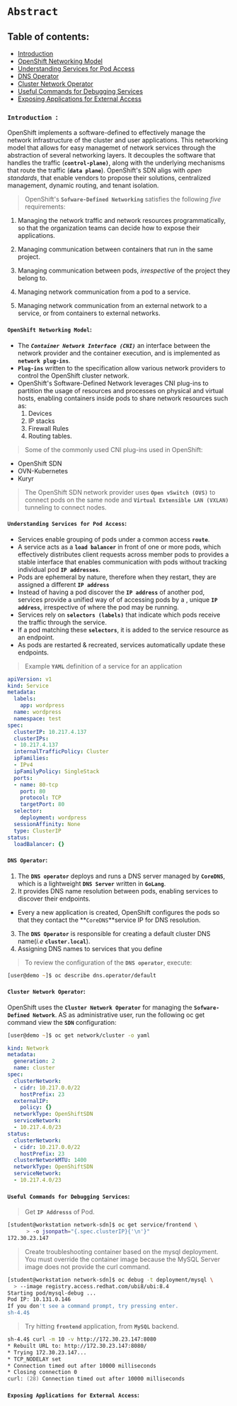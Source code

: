 # **`Abstract`**

## **Table of contents**:
  - [Introduction](#introduction)
  - [OpenShift Networking Model](#openshift-networking-model)
  - [Understanding Services for Pod Access](#understanding-services-for-pod-access)
  - [DNS Operator](#dns-operator)
  - [Cluster Network Operator](#cluster-network-operator)
  - [Useful Commands for Debugging Services](#useful-commands-for-debugging-services)
  - [Exposing Applications for External Access](#exposing-applications-for-external-access)


### **`Introduction `**:

OpenShift implements a software-defined to effectively manage the network infrastructure of the cluster and user applications. This networking model that allows for easy managemet of network services through the abstraction of several networking layers. It decouples the software that handles the traffic (**`control-plane)`**, along with the underlying mechanisms that route the traffic (**`data plane`**). OpenShift's SDN aligs with *open standards*, that enable vendors to propose their solutions, centralized management, dynamic routing, and tenant isolation.

> OpenShift's **`Sofware-Defined Networking`** satisfies the following *five* requirements:
1. Managing the network traffic and network resources programmatically, so that the organization teams can decide how to expose their applications.

2. Managing communication between containers that run in the same project.

3. Managing communication between pods, *irrespective* of the project they belong to.

4. Managing network communication from a pod to a service.

5. Managing network communication from an external network to a service, or from containers to external networks.


#### **`OpenShift Networking Model`**:

- The ***`Container Network Interface (CNI)`*** an interface between the network provider
and the container execution, and is implemented as **`network plug-ins`**. 
- **`Plug-ins`** written to the specification allow various network providers to control the OpenShift cluster network.
- OpenShift's Software-Defined Network leverages CNI plug-ins to partition the usage of resources and processes on physical and virtual hosts, enabling containers inside pods to share network resources such as:
  1. Devices
  2. IP stacks
  3. Firewall Rules
  4. Routing tables. 

> Some of the commonly used CNI plug-ins used in OpenShift:

- OpenShift SDN
- OVN-Kubernetes
- Kuryr

> The OpenShift SDN network provider uses **`Open vSwitch (OVS)`** to connect pods on the same node and **`Virtual Extensible LAN (VXLAN)`** tunneling to connect nodes. 


#### **`Understanding Services for Pod Access`**:

- Services enable grouping of pods under a common access **`route`**. 
- A service acts as a **`load balancer`** in front of one or more pods, which effectively distributes client requests across member pods to provides a stable interface that enables communication with pods without tracking individual pod **`IP addresses`**.
- Pods are ephemeral by nature, therefore when they restart, they are assigned a different **`IP address`** 
- Instead of having a pod discover the **`IP address`** of another pod, services provide a unified way of of accessing pods by a , unique **`IP address`**, irrespective of where the pod may be running.
- Services rely on **`selectors (labels)`** that indicate which pods receive the traffic through the service. 
- If a pod matching these **`selectors`**, it is added to the service resource as an endpoint.
- As pods are restarted & recreated, services automatically update these endpoints. 

> Example **`YAML`** definition of a service for an application

```yaml
apiVersion: v1
kind: Service
metadata:
  labels:
    app: wordpress
  name: wordpress
  namespace: test
spec:
  clusterIP: 10.217.4.137
  clusterIPs:
  - 10.217.4.137
  internalTrafficPolicy: Cluster
  ipFamilies:
  - IPv4
  ipFamilyPolicy: SingleStack
  ports:
  - name: 80-tcp
    port: 80
    protocol: TCP
    targetPort: 80
  selector:
    deployment: wordpress
  sessionAffinity: None
  type: ClusterIP
status:
  loadBalancer: {}
```

#### **`DNS Operator`**:

1. The **`DNS operator`** deploys and runs a DNS server managed by **`CoreDNS`**, which is a lightweight **`DNS Server`** written in **`GoLang`**. 
2. It provides DNS name resolution between pods, enabling services to discover their endpoints.
- Every a new application is created, OpenShift configures the pods so that they contact the **`CoreDNS`**service IP for DNS resolution.
3. The **`DNS Operator`** is responsible for creating a default cluster DNS name(*i.e* **`cluster.local`**).
4. Assigning DNS names to services that you define 

> To review the configuration of the **`DNS operator`**, execute:

```zsh
[user@demo ~]$ oc describe dns.operator/default
````

#### **`Cluster Network Operator`**:

OpenShift uses the **`Cluster Network Operator`** for managing the **`Sofware-Defined Network`**. AS as administrative user, run the following oc get command view the **`SDN`** configuration:

```zsh
[user@demo ~]$ oc get network/cluster -o yaml
```

```yaml
kind: Network
metadata:
  generation: 2
  name: cluster
spec:
  clusterNetwork:
  - cidr: 10.217.0.0/22
    hostPrefix: 23
  externalIP:
    policy: {}
  networkType: OpenShiftSDN
  serviceNetwork:
  - 10.217.4.0/23
status:
  clusterNetwork:
  - cidr: 10.217.0.0/22
    hostPrefix: 23
  clusterNetworkMTU: 1400
  networkType: OpenShiftSDN
  serviceNetwork:
  - 10.217.4.0/23
```

#### **`Useful Commands for Debugging Services`**:

> Get **`IP Addresss`** of Pod.

```zsh
[student@workstation network-sdn]$ oc get service/frontend \ 
      > -o jsonpath="{.spec.clusterIP}{'\n'}"
172.30.23.147
```

> Create troubleshooting container based on the mysql deployment. You must override the container image because the MySQL Server image does not provide the curl command.

```zsh
[student@workstation network-sdn]$ oc debug -t deployment/mysql \
  > --image registry.access.redhat.com/ubi8/ubi:8.4
Starting pod/mysql-debug ...
Pod IP: 10.131.0.146
If you don't see a command prompt, try pressing enter.
sh-4.4$
```

> Try hitting **`frontend`** application, from **`MySQL`** backend.

```zsh
sh-4.4$ curl -m 10 -v http://172.30.23.147:8080 
* Rebuilt URL to: http://172.30.23.147:8080/
* Trying 172.30.23.147...
* TCP_NODELAY set
* Connection timed out after 10000 milliseconds
* Closing connection 0
curl: (28) Connection timed out after 10000 milliseconds
```

#### **`Exposing Applications for External Access`**:











